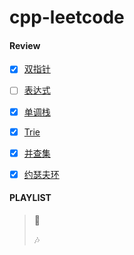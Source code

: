 # cpp-leetcode

#### Review
- [x] [双指针](/markdown/%E4%B8%93%E9%A2%98%20-%20%E5%8F%8C%E6%8C%87%E9%92%88.md)
- [ ] [表达式](/markdown/%E4%B8%93%E9%A2%98%20-%20%E8%A1%A8%E8%BE%BE%E5%BC%8F.md)
- [x] [单调栈](/markdown/%E4%B8%93%E9%A2%98%20-%20%E5%8D%95%E8%B0%83%E6%A0%88.md)
- [x] [Trie](/markdown/%E4%B8%93%E9%A2%98%20-%20Trie.md)
- [x] [并查集](/markdown/%E4%B8%93%E9%A2%98%20-%20%E5%B9%B6%E6%9F%A5%E9%9B%86.md)
- [x] [约瑟夫环](/markdown/LC1823.%20%E6%89%BE%E5%87%BA%E6%B8%B8%E6%88%8F%E7%9A%84%E8%8E%B7%E8%83%9C%E8%80%85.md)



#### PLAYLIST
> 🎵&nbsp;
>
> 🎶&nbsp;


